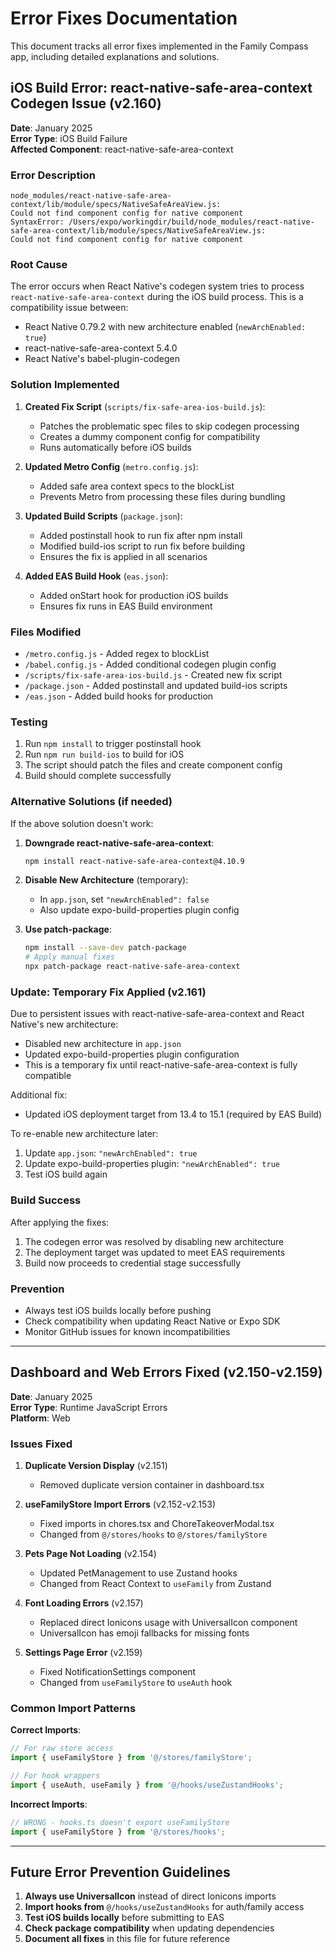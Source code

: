 # Error Fixes Documentation

This document tracks all error fixes implemented in the Family Compass app, including detailed explanations and solutions.

## iOS Build Error: react-native-safe-area-context Codegen Issue (v2.160)

**Date**: January 2025  
**Error Type**: iOS Build Failure  
**Affected Component**: react-native-safe-area-context  

### Error Description

```
node_modules/react-native-safe-area-context/lib/module/specs/NativeSafeAreaView.js: 
Could not find component config for native component
SyntaxError: /Users/expo/workingdir/build/node_modules/react-native-safe-area-context/lib/module/specs/NativeSafeAreaView.js: 
Could not find component config for native component
```

### Root Cause

The error occurs when React Native's codegen system tries to process `react-native-safe-area-context` during the iOS build process. This is a compatibility issue between:
- React Native 0.79.2 with new architecture enabled (`newArchEnabled: true`)
- react-native-safe-area-context 5.4.0
- React Native's babel-plugin-codegen

### Solution Implemented

1. **Created Fix Script** (`scripts/fix-safe-area-ios-build.js`):
   - Patches the problematic spec files to skip codegen processing
   - Creates a dummy component config for compatibility
   - Runs automatically before iOS builds

2. **Updated Metro Config** (`metro.config.js`):
   - Added safe area context specs to the blockList
   - Prevents Metro from processing these files during bundling

3. **Updated Build Scripts** (`package.json`):
   - Added postinstall hook to run fix after npm install
   - Modified build-ios script to run fix before building
   - Ensures the fix is applied in all scenarios

4. **Added EAS Build Hook** (`eas.json`):
   - Added onStart hook for production iOS builds
   - Ensures fix runs in EAS Build environment

### Files Modified

- `/metro.config.js` - Added regex to blockList
- `/babel.config.js` - Added conditional codegen plugin config
- `/scripts/fix-safe-area-ios-build.js` - Created new fix script
- `/package.json` - Added postinstall and updated build-ios scripts
- `/eas.json` - Added build hooks for production

### Testing

1. Run `npm install` to trigger postinstall hook
2. Run `npm run build-ios` to build for iOS
3. The script should patch the files and create component config
4. Build should complete successfully

### Alternative Solutions (if needed)

If the above solution doesn't work:

1. **Downgrade react-native-safe-area-context**:
   ```bash
   npm install react-native-safe-area-context@4.10.9
   ```

2. **Disable New Architecture** (temporary):
   - In `app.json`, set `"newArchEnabled": false`
   - Also update expo-build-properties plugin config

3. **Use patch-package**:
   ```bash
   npm install --save-dev patch-package
   # Apply manual fixes
   npx patch-package react-native-safe-area-context
   ```

### Update: Temporary Fix Applied (v2.161)

Due to persistent issues with react-native-safe-area-context and React Native's new architecture:
- Disabled new architecture in `app.json`
- Updated expo-build-properties plugin configuration
- This is a temporary fix until react-native-safe-area-context is fully compatible

Additional fix:
- Updated iOS deployment target from 13.4 to 15.1 (required by EAS Build)

To re-enable new architecture later:
1. Update `app.json`: `"newArchEnabled": true`
2. Update expo-build-properties plugin: `"newArchEnabled": true`
3. Test iOS build again

### Build Success

After applying the fixes:
1. The codegen error was resolved by disabling new architecture
2. The deployment target was updated to meet EAS requirements
3. Build now proceeds to credential stage successfully

### Prevention

- Always test iOS builds locally before pushing
- Check compatibility when updating React Native or Expo SDK
- Monitor GitHub issues for known incompatibilities

---

## Dashboard and Web Errors Fixed (v2.150-v2.159)

**Date**: January 2025  
**Error Type**: Runtime JavaScript Errors  
**Platform**: Web  

### Issues Fixed

1. **Duplicate Version Display** (v2.151)
   - Removed duplicate version container in dashboard.tsx

2. **useFamilyStore Import Errors** (v2.152-v2.153)
   - Fixed imports in chores.tsx and ChoreTakeoverModal.tsx
   - Changed from `@/stores/hooks` to `@/stores/familyStore`

3. **Pets Page Not Loading** (v2.154)
   - Updated PetManagement to use Zustand hooks
   - Changed from React Context to `useFamily` from Zustand

4. **Font Loading Errors** (v2.157)
   - Replaced direct Ionicons usage with UniversalIcon component
   - UniversalIcon has emoji fallbacks for missing fonts

5. **Settings Page Error** (v2.159)
   - Fixed NotificationSettings component
   - Changed from `useFamilyStore` to `useAuth` hook

### Common Import Patterns

**Correct Imports**:
```typescript
// For raw store access
import { useFamilyStore } from '@/stores/familyStore';

// For hook wrappers
import { useAuth, useFamily } from '@/hooks/useZustandHooks';
```

**Incorrect Imports**:
```typescript
// WRONG - hooks.ts doesn't export useFamilyStore
import { useFamilyStore } from '@/stores/hooks';
```

---

## Future Error Prevention Guidelines

1. **Always use UniversalIcon** instead of direct Ionicons imports
2. **Import hooks from** `@/hooks/useZustandHooks` for auth/family access
3. **Test iOS builds locally** before submitting to EAS
4. **Check package compatibility** when updating dependencies
5. **Document all fixes** in this file for future reference